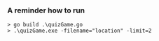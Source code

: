 ### A reminder how to run
```
> go build .\quizGame.go
> .\quizGame.exe -filename="location" -limit=2
```